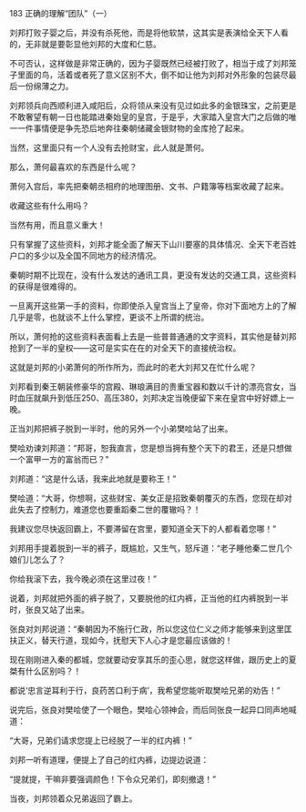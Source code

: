 183 正确的理解“团队”（一）



刘邦打败子婴之后，并没有杀死他，而是将他软禁，这其实是表演给全天下人看的，无非就是要彰显他刘邦的大度和仁慈。

不可否认，这样做是非常正确的，因为子婴既然已经被打败了，相当于成了刘邦笼子里面的鸟，活着或者死了意义区别不大，倒不如让他为刘邦对外形象的包装尽最后一份绵薄之力。



刘邦领兵向西顺利进入咸阳后，众将领从来没有见过如此多的金银珠宝，之前更是不敢奢望有朝一日也能踏进秦始皇的皇宫，于是乎，大家踏入皇宫大门之后做的唯一一件事情便是争先恐后地奔往秦朝储藏金银财物的金库抢了起来。

当然，这里面只有一个人没有去抢财宝，此人就是萧何。



那么，萧何最喜欢的东西是什么呢？

萧何入宫后，率先把秦朝丞相府的地理图册、文书、户籍簿等档案收藏了起来。

收藏这些有什么用吗？

当然有用，而且意义重大！

只有掌握了这些资料，刘邦才能全面了解天下山川要塞的具体情况、全天下老百姓户口的多少以及全国不同地方的经济情况。

秦朝时期不比现在，没有什么发达的通讯工具，更没有发达的交通工具，这些资料的获得是很难得的。

一旦离开这些第一手的资料，你即使杀入皇宫当上了皇帝，你对下面地方上的了解几乎是零，也就谈不上什么掌控，更谈不上所谓的统治。

所以，萧何抢的这些资料表面看上去是一些普普通通的文字资料，其实他是替刘邦抢到了一半的皇权——这可是实实在在的对全天下的直接统治权。



这就是刘邦的小弟萧何的所作所为，而此时的老大刘邦又在忙什么呢？

刘邦看到秦王朝装修豪华的宫殿、琳琅满目的贵重宝器和数以千计的漂亮宫女，当时血压就飙升到低压250、高压380，刘邦决定当晚便留下来在皇宫中好好嫖上一晚。

正当刘邦把裤子脱到一半时，他的另外一个小弟樊哙站了出来。

樊哙劝谏刘邦道：“邦哥，恕我直言，您是想当拥有整个天下的君王，还是只想做一个富甲一方的富翁而已？”

刘邦道：“这是什么话，我来此地就是要称王！” 

樊哙道：“大哥，你想啊，这些财宝、美女正是招致秦朝覆灭的东西，您现在却对此失去了控制力，难道您也要重蹈秦二世的覆辙吗？！

我建议您尽快返回霸上，不要滞留在宫里，要知道全天下的人都看着您哪！”

刘邦用手提着脱到一半的裤子，既尴尬，又生气，怒斥道：“老子睡他秦二世几个娘们儿怎么了？

你给我滚下去，我今晚必须在这里过夜！”

说着，刘邦就把外面的裤子脱了，又要脱他的红内裤，正当他的红内裤脱到一半时，张良又站了出来。

张良对刘邦说道：“秦朝因为不施行仁政，所以您这位仁义之师才能够来到这里匡扶正义，替天行道，现如今，抚慰天下人心才是您最应该做的！

现在刚刚进入秦的都城，您就要动安享其乐的歪心思，就您这样做，跟历史上的夏桀有什么区别吗？！

都说‘忠言逆耳利于行，良药苦口利于病’，我希望您能听取樊哙兄弟的劝告！”



说完后，张良对樊哙使了一个眼色，樊哙心领神会，而后同张良一起异口同声地喊道：

“大哥，兄弟们请求您提上已经脱了一半的红内裤！”

刘邦一听有道理，便提上了自己的红内裤，边提边说道：

“提就提，干嘛非要强调颜色！下令众兄弟们，即刻撤退！”

当夜，刘邦领着众兄弟返回了霸上。